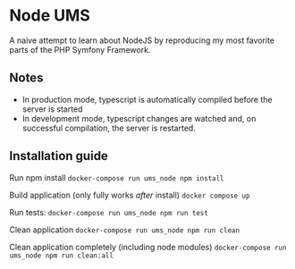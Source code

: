 Node UMS
========

A naive attempt to learn about NodeJS by reproducing my most favorite parts of the PHP Symfony Framework.

Notes
-----

- In production mode, typescript is automatically compiled before the server is started
- In development mode, typescript changes are watched and, on successful compilation, the server is restarted.

Installation guide
------------------

Run npm install
`docker-compose run ums_node npm install`

Build application (only fully works _after_ install)
`docker compose up`

Run tests:
`docker-compose run ums_node npm run test`

Clean application
`docker-compose run ums_node npm run clean`

Clean application completely (including node modules)
`docker-compose run ums_node npm run clean:all`
